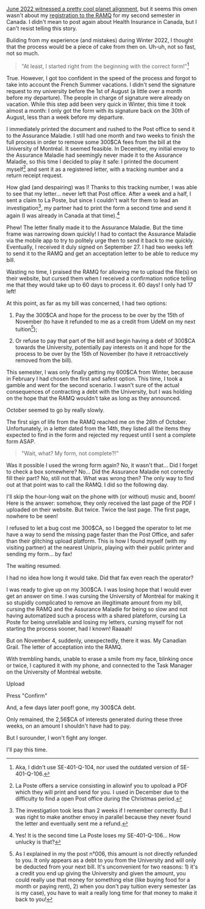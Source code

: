 <!--
.. title: 008 - A Canadian Grail
.. slug: 008
.. date: 2022-11-09 16:20:50 UTC-05:00
.. tags: health insurance, tuition
.. category: story time
.. link: 
.. description: 
.. type: text
-->

[June 2022 witnessed a pretty cool planet alignment](https://starwalk.space/en/news/what-is-planet-parade), but it seems this omen wasn't about my [registration to the RAMQ](../006/) for my second semester in Canada. I didn't mean to post again about Health Insurance in Canada, but I can't resist telling this story.  
 
Building from my experience (and mistakes) during Winter 2022, I thought that the process would be a piece of cake from then on. Uh-uh, not so fast, not so much. 

> "At least, I started right from the beginning with the correct form!"[^right]

True. However, I got too confident in the speed of the process and forgot to take into account the French Summer vacations. I didn't send the signature request to my university before the 1st of August (a little over a month before my departure). The people in charge of signature were already on vacation. While this step add been very quick in Winter, this time it took almost a month: I only got the form with its signature back on the 30th of August, less than a week before my departure.

I immediately printed the document and rushed to the Post office to send it to the Assurance Maladie. I still had one month and two weeks to finish the full process in order to remove some 300$CA fees from the bill at the University of Montréal. It seemed feasible. In December, my initial envoy to the Assurance Maladie had seemingly never made it to the Assurance Maladie, so this time I decided to play it safe: I printed the document myself[^posting_online] and sent it as a registered letter, with a tracking number and a return receipt request.  

How glad (and despairing) was I! Thanks to this tracking number, I was able to see that my letter... never left that Post office. After a week and a half, I sent a claim to La Poste, but since I couldn't wait for them to lead an investigation[^investigation_outcome], my partner had to print the form a second time and send it again (I was already in Canada at that time).[^second_failure]  

Phew! The letter finally made it to the Assurance Maladie. But the time frame was narrowing down quickly! I had to contact the Assurance Maladie via the mobile app to try to politely urge then to send it back to me quickly. Eventually, I received it duly signed on September 27. I had two weeks left to send it to the RAMQ and get an acceptation letter to be able to reduce my bill.  

Wasting no time, I praised the RAMQ for allowing me to upload the file(s) on their website, but cursed them when I received a confirmation notice telling me that they would take up to 60 days to process it. 60 days! I only had 17 left!

At this point, as far as my bill was concerned, I had two options:

1. Pay the 300$CA and hope for the process to be over by the 15th of November (to have it refunded to me as a credit from UdeM on my next tuition[^credit]);

2. Or refuse to pay that part of the bill and begin having a debt of 300$CA towards the University, potentially pay interests on it and hope for the process to be over by the 15th of November (to have it retroacctively removed from the bill).

This semester, I was only finally getting my 600$CA from Winter, because in February I had chosen the first and safest option. This time, I took a gamble and went for the second scenario. I wasn't sure of the actual consequences of contracting a debt with the University, but I was holding on the hope that the RAMQ wouldn't take as long as they announced.

October seemed to go by really slowly.

The first sign of life from the RAMQ reached me on the 26th of October. Unfortunately, in a letter dated from the 14th, they listed all the items they expected to find in the form and rejected my request until I sent a complete form ASAP.  

> "Wait, what? My form, not complete?!" 

Was it possible I used the wrong form again? No, it wasn't that... Did I forget to check a box somewhere? No... Did the Assurance Maladie not correctly fill their part? No, still not that. What was wrong then? The only way to find out at that point was to call the RAMQ. I did so the following day.  

I'll skip the hour-long wait on the phone with (or without) music and, boom! Here is the answer: somehow, they only received the last page of the PDF I uploaded on their website. But twice. Twice the last page. The first page, nowhere to be seen!  

I refused to let a bug cost me 300$CA, so I begged the operator to let me have a way to send the missing page faster than the Post Office, and safer than their glitching upload platform. This is how I found myself (with my visiting partner) at the nearest Uniprix, playing with their public printer and sending my form... by fax!  

The waiting resumed.

I had no idea how long it would take. Did that fax even reach the operator?

I was ready to give up on my 300$CA. I was losing hope that I would ever get an answer on time. I was cursing the University of Montréal for making it so stupidly complicated to remove an illegitimate amount from my bill, cursing the RAMQ and the Assurance Maladie for being so slow and not having automatized such a process with a shared plateform, cursing La Poste for being unreliable and losing my letters, cursing myself for not starting the process sooner, had I known! Raaaah!  

But on November 4, suddenly, unexpectedly, there it was. My Canadian Grail. The letter of acceptation into the RAMQ.  

With trembling hands, unable to erase a smile from my face, blinking once or twice, I captured it with my phone, and connected to the Task Manager on the University of Montréal website.  

Upload

Press "Confirm"

And, a few days later poof! gone, my 300$CA debt.  

Only remained, the 2,56$CA of interests generated during these three weeks, on an amount I shouldn't have had to pay.  

But I surounder, I won't fight any longer.  

I'll pay this time.

[^right]: Aka, I didn't use SE-401-Q-104, nor used the outdated version of SE-401-Q-106.

[^posting_online]: La Poste offers a service consisting in allowinf you to upoload a PDF which they will print and send for you. I used in December due to the difficulty to find a open Post office during the Christmas period.  

[^investigation_outcome]: The investigation took less than 2 weeks if I remember correctly. But I was right to make another envoy in parallel because they never found the letter and eventually sent me a refund.  

[^second_failure]: Yes! It is the second time La Poste loses my SE-401-Q-106... How unlucky is that?  

[^credit]: As I explained in my the post n°006, this amount is not directly refunded to you. It only appears as a debt to you from the University and will only be deducted from your next bill. It's unconvenient for two reasons: 1) it's a credit you end up giving the University and given the amount, you could really use that money for something else (like buying food for a month or paying rent), 2) when you don't pay tuition every semester (as is my case), you have to wait a really long time for that money to make it back to you!

